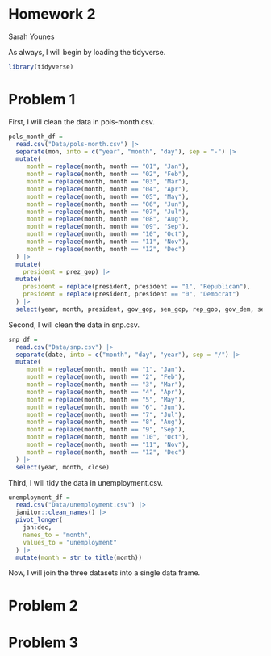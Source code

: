 Homework 2
================
Sarah Younes

As always, I will begin by loading the tidyverse.

``` r
library(tidyverse)
```

# Problem 1

First, I will clean the data in pols-month.csv.

``` r
pols_month_df =
  read.csv("Data/pols-month.csv") |>
  separate(mon, into = c("year", "month", "day"), sep = "-") |>
  mutate(
     month = replace(month, month == "01", "Jan"),
     month = replace(month, month == "02", "Feb"),
     month = replace(month, month == "03", "Mar"),
     month = replace(month, month == "04", "Apr"),
     month = replace(month, month == "05", "May"),
     month = replace(month, month == "06", "Jun"),
     month = replace(month, month == "07", "Jul"),
     month = replace(month, month == "08", "Aug"),
     month = replace(month, month == "09", "Sep"),
     month = replace(month, month == "10", "Oct"),
     month = replace(month, month == "11", "Nov"),
     month = replace(month, month == "12", "Dec")
  ) |>
  mutate(
    president = prez_gop) |>
  mutate(
    president = replace(president, president == "1", "Republican"),
    president = replace(president, president == "0", "Democrat")
  ) |>
  select(year, month, president, gov_gop, sen_gop, rep_gop, gov_dem, sen_dem, rep_dem)
```

Second, I will clean the data in snp.csv.

``` r
snp_df =
  read.csv("Data/snp.csv") |>
  separate(date, into = c("month", "day", "year"), sep = "/") |>
  mutate(
     month = replace(month, month == "1", "Jan"),
     month = replace(month, month == "2", "Feb"),
     month = replace(month, month == "3", "Mar"),
     month = replace(month, month == "4", "Apr"),
     month = replace(month, month == "5", "May"),
     month = replace(month, month == "6", "Jun"),
     month = replace(month, month == "7", "Jul"),
     month = replace(month, month == "8", "Aug"),
     month = replace(month, month == "9", "Sep"),
     month = replace(month, month == "10", "Oct"),
     month = replace(month, month == "11", "Nov"),
     month = replace(month, month == "12", "Dec")
  ) |>
  select(year, month, close)
```

Third, I will tidy the data in unemployment.csv.

``` r
unemployment_df =
  read.csv("Data/unemployment.csv") |>
  janitor::clean_names() |>
  pivot_longer(
    jan:dec,
    names_to = "month",
    values_to = "unemployment"
  ) |>
  mutate(month = str_to_title(month))
```

Now, I will join the three datasets into a single data frame.

# Problem 2

# Problem 3
